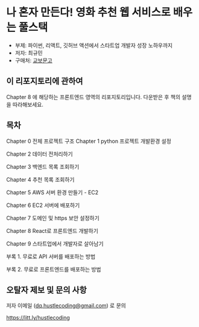 # 나 혼자 만든다! 영화 추천 웹 서비스로 배우는 풀스택

- 부제: 파이썬, 리액트, 깃허브 액션에서 스타트업 개발자 성장 노하우까지
- 저자: 최규민
- 구매처: [교보문고](https://product.kyobobook.co.kr/detail/S000200398450)

## 이 리포지토리에 관하여

Chapter 8 에 해당하는 프론트엔드 영역의 리포지토리입니다.
다운받은 후 책의 설명을 따라해보세요.

## 목차

Chapter 0 전체 프로젝트 구조
Chapter 1 python 프로젝트 개발환경 설정

Chapter 2 데이터 전처리하기

Chapter 3 백엔드 목록 조회하기

Chapter 4 추천 목록 조회하기

Chapter 5 AWS 서버 환경 만들기 - EC2

Chapter 6 EC2 서버에 배포하기

Chapter 7 도메인 및 https 보안 설정하기

Chapter 8 React로 프론트엔드 개발하기

Chapter 9 스타트업에서 개발자로 살아남기

부록 1. 무료로 API 서버를 배포하는 방법

부록 2. 무료로 프론트엔드를 배포하는 방법

## 오탈자 제보 및 문의 사항

저자 이메일 (dq.hustlecoding@gmail.com) 로 문의

https://litt.ly/hustlecoding
